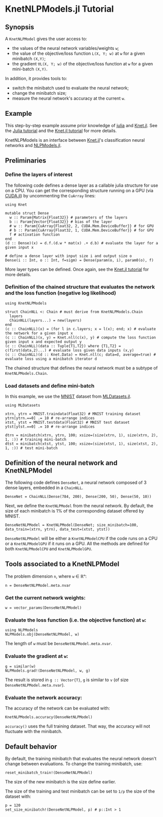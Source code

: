 # KnetNLPModels.jl Tutorial

## Synopsis

A `KnetNLPModel` gives the user access to:
- the values of the neural network variables/weights `w`;
- the value of the objective/loss function `L(X, Y; w)` at `w` for a given minibatch `(X,Y)`;
- the gradient `∇L(X, Y; w)` of the objective/loss function at `w` for a given mini-batch `(X,Y)`.

In addition, it provides tools to:
- switch the minibatch used to evaluate the neural network;
- change the minibatch size;
- measure the neural network's accuracy at the current `w`.

## Example

This step-by-step example assume prior knowledge of [julia](https://julialang.org/) and [Knet.jl](https://github.com/denizyuret/Knet.jl.git).
See the [Julia tutorial](https://julialang.org/learning/) and the [Knet.jl tutorial](https://github.com/denizyuret/Knet.jl/tree/master/tutorial) for more details.

KnetNLPModels is an interface between [Knet.jl](https://github.com/denizyuret/Knet.jl.git)'s classification neural networks and [NLPModels.jl](https://github.com/JuliaSmoothOptimizers/NLPModels.jl.git).

## Preliminaries

### Define the layers of interest
The following code defines a dense layer as a callable julia structure for use on a CPU.
You can get the corresponding structure running on a GPU (via [CUDA.jl](https://github.com/JuliaGPU/CUDA.jl)) by uncommenting the `CuArray` lines:
```@example KnetNLPModel
using Knet

mutable struct Dense
  w :: Param{Matrix{Float32}} # parameters of the layers
  b :: Param{Vector{Float32}} # bias of the layer
  # w :: Param{CuArray{Float32, 2, CUDA.Mem.DeviceBuffer}} # for GPU
  # b :: Param{CuArray{Float32, 1, CUDA.Mem.DeviceBuffer}} # for GPU
  f # activation function
end
(d :: Dense)(x) = d.f.(d.w * mat(x) .+ d.b) # evaluate the layer for a given input x

# define a dense layer with input size i and output size o
Dense(i :: Int, o :: Int, f=sigm) = Dense(param(o, i), param0(o), f)
```
More layer types can be defined.
Once again, see the [Knet.jl tutorial](https://github.com/denizyuret/Knet.jl/tree/master/tutorial) for more details.

### Definition of the chained structure that evaluates the network and the loss function (negative log likelihood)
```@example KnetNLPModel
using KnetNLPModels

struct ChainNLL <: Chain # must derive from KnetNLPModels.Chain
  layers
  ChainNLL(layers...) = new(layers)
end
(c :: ChainNLL)(x) = (for l in c.layers; x = l(x); end; x) # evaluate the network for a given input x
(c :: ChainNLL)(x, y) = Knet.nll(c(x), y) # compute the loss function given input x and expected output y
(c :: ChainNLL)(data :: Tuple{T1,T2}) where {T1,T2} = c(first(data,2)...) # evaluate loss given data inputs (x,y)
(c :: ChainNLL)(d :: Knet.Data) = Knet.nll(c; data=d, average=true) # evaluate loss using a minibatch iterator d
```
The chained structure that defines the neural network must be a subtype of `KnetNLPModels.Chain`.

### Load datasets and define mini-batch
In this example, we use the [MNIST](https://juliaml.github.io/MLDatasets.jl/stable/datasets/MNIST/) dataset from [MLDatasets.jl](https://github.com/JuliaML/MLDatasets.jl.git).
```@example KnetNLPModel
using MLDatasets

xtrn, ytrn = MNIST.traindata(Float32) # MNIST training dataset
ytrn[ytrn.==0] .= 10 # re-arrange indices
xtst, ytst = MNIST.testdata(Float32) # MNIST test dataset
ytst[ytst.==0] .= 10 # re-arrange indices

dtrn = minibatch(xtrn, ytrn, 100; xsize=(size(xtrn, 1), size(xtrn, 2), 1, :)) # training mini-batch
dtst = minibatch(xtst, ytst, 100; xsize=(size(xtst, 1), size(xtst, 2), 1, :)) # test mini-batch
```

## Definition of the neural network and KnetNLPModel
The following code defines `DenseNet`, a neural network composed of 3 dense layers, embedded in a `ChainNLL`.
```@example KnetNLPModel
DenseNet = ChainNLL(Dense(784, 200), Dense(200, 50), Dense(50, 10))
```
Next, we define the `KnetNLPModel` from the neural network.
By default, the size of each minibatch is 1% of the corresponding dataset offered by MNIST.
```@example KnetNLPModel
DenseNetNLPModel = KnetNLPModel(DenseNet; size_minibatch=100, data_train=(xtrn, ytrn), data_test=(xtst, ytst))
```

`DenseNetNLPModel` will be either a `KnetNLPModelCPU` if the code runs on a CPU or a `KnetNLPModelGPU` if it runs on a GPU.
All the methods are defined for both `KnetNLPModelCPU` and `KnetNLPModelGPU`.

## Tools associated to a KnetNLPModel
The problem dimension `n`, where `w` ∈ ℝⁿ:
```@example KnetNLPModel
n = DenseNetNLPModel.meta.nvar
```

### Get the current network weights:
```@example KnetNLPModel
w = vector_params(DenseNetNLPModel)
```

### Evaluate the loss function (i.e. the objective function) at `w`:
```@example KnetNLPModel
using NLPModels
NLPModels.obj(DenseNetNLPModel, w)
```
The length of `w` must be `DenseNetNLPModel.meta.nvar`.

### Evaluate the gradient at `w`:
```@example KnetNLPModel
g = similar(w)
NLPModels.grad!(DenseNetNLPModel, w, g)
```
The result is stored in `g :: Vector{T}`, `g` is similar to `v` (of size `DenseNetNLPModel.meta.nvar`).

### Evaluate the network accuracy:
The accuracy of the network can be evaluated with:
```@example KnetNLPModel
KnetNLPModels.accuracy(DenseNetNLPModel)
```
`accuracy()` uses the full training dataset.
That way, the accuracy will not fluctuate with the minibatch.

## Default behavior
By default, the training minibatch that evaluates the neural network doesn't change between evaluations.
To change the training minibatch, use:
```@example KnetNLPModel
reset_minibatch_train!(DenseNetNLPModel)
```
The size of the new minibatch is the size define earlier.

The size of the training and test minibatch can be set to `1/p` the size of the dataset with:
```@example KnetNLPModel
p = 120
set_size_minibatch!(DenseNetNLPModel, p) # p::Int > 1
```